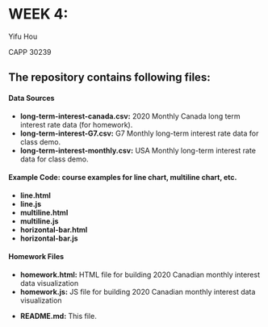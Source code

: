 # WEEK 4: 

Yifu Hou </p>
CAPP 30239 </p>

## The repository contains following files:
#### Data Sources
* **long-term-interest-canada.csv:** 2020 Monthly Canada long term interest rate data (for homework).
* **long-term-interest-G7.csv:** G7 Monthly long-term interest rate data for class demo.
* **long-term-interest-monthly.csv:** USA Monthly long-term interest rate data for class demo.

#### Example Code: course examples for line chart, multiline chart, etc.
* **line.html**
* **line.js**
* **multiline.html**
* **multiline.js**
* **horizontal-bar.html**
* **horizontal-bar.js**

#### Homework Files
* **homework.html:** HTML file for building 2020 Canadian monthly interest data visualization
* **homework.js:** JS file for building 2020 Canadian monthly interest data visualization

</p>

* **README.md:** This file.

